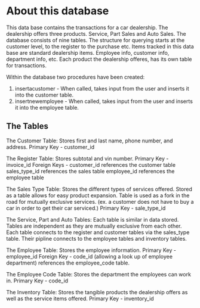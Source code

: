 # About this database

This data base contains the transactions for a car dealership. The dealership offers 
three products. Service, Part Sales and Auto Sales. The database consists of nine tables.
The structure for querying starts at the customer level, to the register to the purchase etc.
Items tracked in this data base are standard dealership items.  Employee info, customer info, 
department info, etc. Each product the dealership offeres, has its own table for transactions.

Within the database two procedures have been created:
1. insertacustomer -  When called, takes input from the user and inserts it into the customer table. 
2. insertnewemployee - When called, takes input from the user and inserts it into the employee table.


## The Tables

The Customer Table:
Stores first and last name, phone number, and address.
Primary Key - customer_id

The Register Table:
Stores subtotal and vin number.
Primary Key - invoice_id
Foreign Keys - customer_id references the customer table
               sales_type_id references the sales table
               employee_id references the employee table

The Sales Type Table:
Stores the different types of services offered. Stored as a table allows for easy product expansion.
Table is used as a fork in the road for mutually exclusive services.  (ex. a customer does not have
to buy a car in order to get their car serviced.)
Primary Key - sale_type_id

The Service, Part and Auto Tables:
Each table is similar in data stored. Tables are independent as they are mutually exclusive from 
each other. Each table connects to the register and customer tables via the sales_type table. Their
pipline connects to the employee tables and inventory tables. 

The Employee Table:
Stores the employee information. 
Primary Key - employee_id
Foreign Key - code_id (allowing a look up of employee department) references the employee_code table.

The Employee Code Table:
Stores the department the employees can work in.
Primary Key - code_id

The Inventory Table:
Stores the tangible products the dealership offers as well as the service items offered.
Primary Key - inventory_id